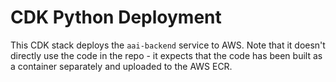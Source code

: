# CDK Python Deployment

This CDK stack deploys the `aai-backend` service
to AWS. Note that it doesn't directly
use the code in the repo - it expects that
the code has been built as a container separately
and uploaded to the AWS ECR.